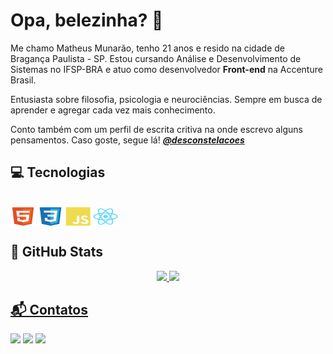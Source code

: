 # Opa, belezinha? 🎈

Me chamo Matheus Munarão, tenho 21 anos e resido na cidade de Bragança Paulista - SP. Estou cursando Análise e Desenvolvimento de Sistemas no IFSP-BRA e atuo como desenvolvedor **Front-end** na Accenture Brasil.

Entusiasta sobre filosofia, psicologia e neurociências. Sempre em busca de aprender e agregar cada vez mais conhecimento.

Conto também com um perfil de escrita critiva na onde escrevo alguns pensamentos. Caso goste, segue lá! <a href="https://instagram.com/desconstelacoes" target="_blank">***@desconstelacoes***</a>

## 💻 Tecnologias

<div style="display: inline_block"><br>
  <img align="center" alt="Muna HTML" height="30" width="40" src="https://raw.githubusercontent.com/devicons/devicon/master/icons/html5/html5-original.svg">
  <img align="center" alt="Muna CSS" height="30" width="40" src="https://raw.githubusercontent.com/devicons/devicon/master/icons/css3/css3-original.svg">
  <img align="center" alt="Muna JS" height="30" width="40" src="https://raw.githubusercontent.com/devicons/devicon/master/icons/javascript/javascript-plain.svg">
  <img align="center" alt="Muna React" height="30" width="40" src="https://raw.githubusercontent.com/devicons/devicon/master/icons/react/react-original.svg">
</div>

## 🏅 GitHub Stats

<div align="center">
  <a href="https://github.com/matheusmunarao">
  <img height="180em" src="https://github-readme-stats.vercel.app/api?username=matheusmunarao&show_icons=true&theme=dark&include_all_commits=true&count_private=true"/>
  <img height="180em" src="https://github-readme-stats.vercel.app/api/top-langs/?username=matheusmunarao&layout=compact&langs_count=7&theme=dark"/>
</div>

## 📬 Contatos

<a href = "mailto:contatomatheusmunarao@gmail.com"><img src="https://img.shields.io/badge/-Gmail-%23333?style=for-the-badge&logo=gmail&logoColor=white" target="_blank"></a>
<a href="https://www.linkedin.com/in/matheusmunarao" target="_blank"><img src="https://img.shields.io/badge/-LinkedIn-%230077B5?style=for-the-badge&logo=linkedin&logoColor=white" target="_blank"></a>
<a href="https://instagram.com/matheusmunarao" target="_blank"><img src="https://img.shields.io/badge/-Instagram-%23E4405F?style=for-the-badge&logo=instagram&logoColor=white" target="_blank"></a>
